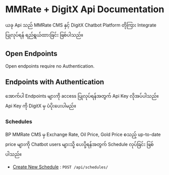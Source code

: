 # MMRate + DigitX Api Documentation

ယခု Api သည် MMRate CMS နှင့် DigitX Chatbot Platform တိုကြား Integrate ပြုလုပ်ရန် ရည်ရွယ်ထားခြင်း ဖြစ်ပါသည်။

## Open Endpoints

Open endpoints require no Authentication.

## Endpoints with Authentication

အောက်ပါ Endpoints များကို access ပြုလုပ်ရန်အတွက် Api Key လိုအပ်ပါသည်။ Api Key ကို DigitX မှ ပံပိုးပေးပါမည်။


### Schedules

BP MMRate CMS မှ Exchange Rate, Oil Price, Gold Price စသည့် up-to-date price များကို Chatbot users များသို့ ပေးပို့ရန်အတွက် Schedule လုပ်ခြင်း ဖြစ်ပါသည်။

* [Create New Schedule](schedules/post.md) : `POST /api/schedules/`
<!--stackedit_data:
eyJoaXN0b3J5IjpbLTc1NjQ4ODczOF19
-->